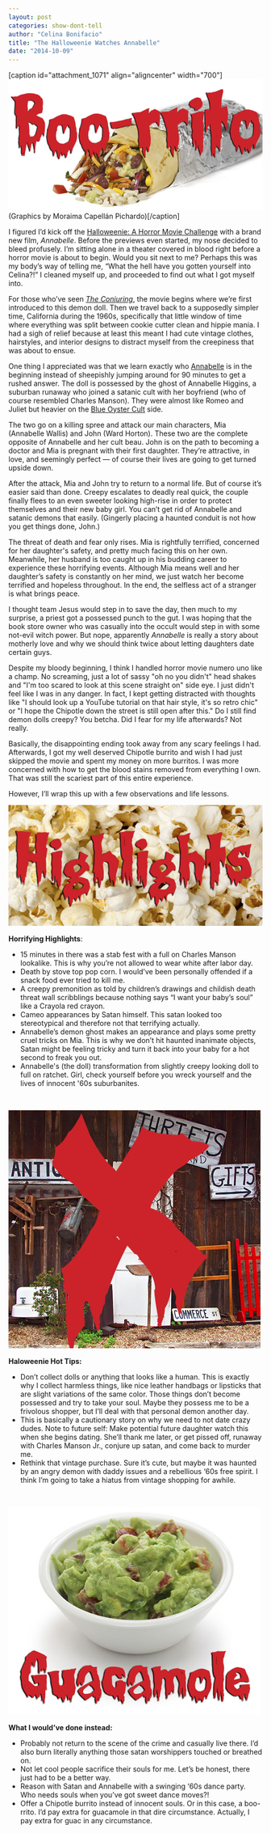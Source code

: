 ```yaml
---
layout: post
categories: show-dont-tell
author: "Celina Bonifacio"
title: "The Halloweenie Watches Annabelle"
date: "2014-10-09"
---
```


\[caption id="attachment\_1071" align="aligncenter" width="700"\][![Mexican Burrito](/img/boorrito.jpg)](http://www.thehighscreen.com/wp-content/uploads/2014/10/boorrito.jpg) (Graphics by Moraima Capellán Pichardo)\[/caption\]

I figured I’d kick off the [Halloweenie: A Horror Movie Challenge](http://www.thehighscreen.com/2014/10/halloweenie-a-horror-movie-challenge-preview/) with a brand new film, _Annabelle_. Before the previews even started, my nose decided to bleed profusely. I’m sitting alone in a theater covered in blood right before a horror movie is about to begin. Would you sit next to me? Perhaps this was my body’s way of telling me, “What the hell have you gotten yourself into Celina?!” I cleaned myself up, and proceeded to find out what I got myself into.

For those who’ve seen [_The Conjuring_](http://www.imdb.com/title/tt1457767/?ref_=nv_sr_1), the movie begins where we’re first introduced to this demon doll. Then we travel back to a supposedly simpler time, California during the 1960s, specifically that little window of time where everything was split between cookie cutter clean and hippie mania. I had a sigh of relief because at least this meant I had cute vintage clothes, hairstyles, and interior designs to distract myself from the creepiness that was about to ensue.

One thing I appreciated was that we learn exactly who [Annabelle](http://www.imdb.com/title/tt3322940/?ref_=nv_sr_1) is in the beginning instead of sheepishly jumping around for 90 minutes to get a rushed answer. The doll is possessed by the ghost of Annabelle Higgins, a suburban runaway who joined a satanic cult with her boyfriend (who of course resembled Charles Manson). They were almost like Romeo and Juliet but heavier on the [Blue Oyster Cult](http://www.youtube.com/watch?v=ClQcUyhoxTg) side.

The two go on a killing spree and attack our main characters, Mia (Annabelle Wallis) and John (Ward Horton). These two are the complete opposite of Annabelle and her cult beau. John is on the path to becoming a doctor and Mia is pregnant with their first daughter. They’re attractive, in love, and seemingly perfect — of course their lives are going to get turned upside down.

After the attack, Mia and John try to return to a normal life. But of course it’s easier said than done. Creepy escalates to deadly real quick, the couple finally flees to an even sweeter looking high-rise in order to protect themselves and their new baby girl. You can’t get rid of Annabelle and satanic demons that easily. (Gingerly placing a haunted conduit is not how you get things done, John.)

The threat of death and fear only rises. Mia is rightfully terrified, concerned for her daughter's safety, and pretty much facing this on her own. Meanwhile, her husband is too caught up in his budding career to experience these horrifying events. Although Mia means well and her daughter’s safety is constantly on her mind, we just watch her become terrified and hopeless throughout. In the end, the selfless act of a stranger is what brings peace.

I thought team Jesus would step in to save the day, then much to my surprise, a priest got a possessed punch to the gut. I was hoping that the book store owner who was casually into the occult would step in with some not-evil witch power. But nope, apparently _Annabelle_ is really a story about motherly love and why we should think twice about letting daughters date certain guys.

Despite my bloody beginning, I think I handled horror movie numero uno like a champ. No screaming, just a lot of sassy "oh no you didn't" head shakes and "I'm too scared to look at this scene straight on" side eye. I just didn't feel like I was in any danger. In fact, I kept getting distracted with thoughts like "I should look up a YouTube tutorial on that hair style, it's so retro chic" or "I hope the Chipotle down the street is still open after this." Do I still find demon dolls creepy? You betcha. Did I fear for my life afterwards? Not really.

Basically, the disappointing ending took away from any scary feelings I had. Afterwards, I got my well deserved Chipotle burrito and wish I had just skipped the movie and spent my money on more burritos. I was more concerned with how to get the blood stains removed from everything I own. That was still the scariest part of this entire experience.

However, I’ll wrap this up with a few observations and life lessons.

[![Popcorn Background Close Up](/img/popcorn.jpg)](http://www.thehighscreen.com/wp-content/uploads/2014/10/popcorn.jpg)

**Horrifying Highlights**:

- 15 minutes in there was a stab fest with a full on Charles Manson lookalike. This is why you’re not allowed to wear white after labor day.
- Death by stove top pop corn. I would’ve been personally offended if a snack food ever tried to kill me.
- A creepy premonition as told by children’s drawings and childish death threat wall scribblings because nothing says “I want your baby’s soul” like a Crayola red crayon.
- Cameo appearances by Satan himself. This satan looked too stereotypical and therefore not that terrifying actually.
- Annabelle’s demon ghost makes an appearance and plays some pretty cruel tricks on Mia. This is why we don’t hit haunted inanimate objects, Satan might be feeling tricky and turn it back into your baby for a hot second to freak you out.
- Annabelle's (the doll) transformation from slightly creepy looking doll to full on ratchet. Girl, check yourself before you wreck yourself and the lives of innocent '60s suburbanites.

 

[![Antiques For Sale](/img/thrift.jpg)](http://www.thehighscreen.com/wp-content/uploads/2014/10/thrift.jpg)

**Haloweenie Hot Tips:**

- Don’t collect dolls or anything that looks like a human. This is exactly why I collect harmless things, like nice leather handbags or lipsticks that are slight variations of the same color. Those things don’t become possessed and try to take your soul. Maybe they possess me to be a frivolous shopper, but I’ll deal with that personal demon another day.
- This is basically a cautionary story on why we need to not date crazy dudes. Note to future self: Make potential future daughter watch this when she begins dating. She’ll thank me later, or get pissed off, runaway with Charles Manson Jr., conjure up satan, and come back to murder me.
- Rethink that vintage purchase. Sure it’s cute, but maybe it was haunted by an angry demon with daddy issues and a rebellious ‘60s free spirit. I think I’m going to take a hiatus from vintage shopping for awhile.

 

[![guacamole dip in bowl isolated on white background](/img/guac.jpg)](http://www.thehighscreen.com/wp-content/uploads/2014/10/guac.jpg)

**What I would’ve done instead:**

- Probably not return to the scene of the crime and casually live there. I’d also burn literally anything those satan worshippers touched or breathed on.
- Not let cool people sacrifice their souls for me. Let’s be honest, there just had to be a better way.
- Reason with Satan and Annabelle with a swinging ‘60s dance party. Who needs souls when you’ve got sweet dance moves?!
- Offer a Chipotle burrito instead of innocent souls. Or in this case, a boo-rrito. I’d pay extra for guacamole in that dire circumstance. Actually, I pay extra for guac in any circumstance.

 
